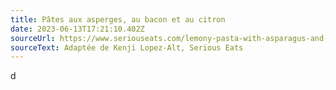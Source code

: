 ```yaml
---
title: Pâtes aux asperges, au bacon et au citron
date: 2023-06-13T17:21:10.402Z
sourceUrl: https://www.seriouseats.com/lemony-pasta-with-asparagus-and-bacon-recipe
sourceText: Adaptée de Kenji Lopez-Alt, Serious Eats
---
```

d